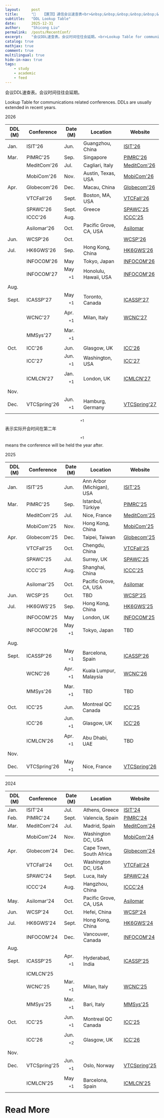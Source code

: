 ```yaml
---
layout:     post
title:      "📌   【置顶】通信会议速查表<br>&nbsp;&nbsp;&nbsp;&nbsp;&nbsp;&nbsp;&nbsp;[Pin] Recent Conferences"
subtitle:   "DDL Lookup Table"
date:       2025-12-31
author:     "Shicong Liu"
permalink:  /posts/RecentConf/
excerpt:    "会议DDL速查表。会议时间往往会延期。<br>Lookup Table for communications related conferences. DDLs are usually extended in recent years."
catalog: true
mathjax: true
comment: true
multilingual: true
hide-in-nav: true
tags:
    - study
    - academic
    - feed
---
```




会议DDL速查表。会议时间往往会延期。

Lookup Table for communications related conferences. DDLs are usually extended in recent years.



2026

| DDL (M) | Conference   | Date (M)      | Location                  | Website                                                      |
| ------- | ------------ | ------------- | ------------------------- | ------------------------------------------------------------ |
| Jan.    | ISIT'26     | Jun.          | Guangzhou, China | [ISIT'26](https://2026.ieee-isit.org/)                     |
| Mar.    | PIMRC'25     | Sep.          | Singapore | [PIMRC'26](https://pimrc2026.ieee-pimrc.org/program)       |
|         | MeditCom'26 | Jul.          | Cagliari, Italy | [MeditCom'26](https://meditcom2026.ieee-meditcom.org/)     |
|         | MobiCom'26  | Nov.          | Austin, Texas, USA | [MobiCom'26](https://www.sigmobile.org/mobicom/2026/)      |
| Apr.    | Globecom'26 | Dec.          | Macau, China    | [Globecom'26](https://globecom2026.ieee-globecom.org/)     |
|         | VTCFall'26  | Sept.      | Boston, MA, USA | [VTCFall'26](https://events.vtsociety.org/vtc2026-fall/)   |
|         | SPAWC'26    | Sept.       | Greece          | [SPAWC'25](https://2026.ieeespawc.org/)                     |
|         | ICCC'26     | Aug.          |            | [ICCC'25](https://iccc2026.ieee-iccc.org/)                  |
|         | Asilomar'26 | Oct.          | Pacific Grove, CA, USA    | [Asilomar](https://www.asilomarsscconf.org/)                 |
| Jun.    | WCSP'26     | Oct.          |                        | [WCSP'26](http://www.ic-wcsp.org/2026/)                    |
| Jul.    | HK6GWS'26   | Sep.          | Hong Kong, China          | [HK6GWS'26](https://hk6gws2026.ieee-hk6gws.org/)           |
|         | INFOCOM'26  | May           | Tokyo, Japan    | [INFOCOM'26](https://infocom2026.ieee-infocom.org/)        |
|         | INFOCOM'27  | May$${}^{+1}$$  | Honolulu, Hawaii, USA | [INFOCOM'26](https://infocom2026.ieee-infocom.org/)      |
| Aug.    |              |               |                           |                                                              |
| Sept.   | ICASSP'27   | May$${}^{+1}$$  | Toronto, Canada | [ICASSP'27](https://2027.ieeeicassp.org/)                  |
|         | WCNC'27     | Apr.$${}^{+1}$$ | Milan, Italy | [WCNC'27](https://wcnc2027.ieee-wcnc.org/)                 |
|         | MMSys'27    | Mar.$${}^{+1}$$ |                        |                                                           |
| Oct.    | ICC'26      | Jun.          | Glasgow, UK | [ICC'26](https://icc2026.ieee-icc.org/)                    |
|         | ICC'27      | Jun.$${}^{+1}$$ | Washington, USA | [ICC'27](https://icc2027.ieee-icc.org/)                    |
|         | ICMLCN'27   | Jan.$${}^{+1}$$ | London, UK | [ICMLCN'27](https://icmlcn2027.ieee-icmlcn.org/)         |
| Nov.    |              |               |                           |                                                              |
| Dec.    | VTCSpring'26 | Jun.$${}^{+1}$$ | Hamburg, Germany  | [VTCSpring'27](https://events.vtsociety.org/vtc2027-spring/) |

$${}^{+1}$$ 表示实际开会时间在第二年

$${}^{+1}$$ means the conference will be held the year after.



2025

| DDL (M) | Conference   | Date (M)      | Location                  | Website                                                      |
| ------- | ------------ | ------------- | ------------------------- | ------------------------------------------------------------ |
| Jan.    | ISIT'25      | Jun.          | Ann Arbor (Michigan), USA | [ISIT'25](https://2025.ieee-isit.org/)                       |
| Mar.    | PIMRC'25     | Sep.          | Istanbul, Türkiye         | [PIMRC'25](https://pimrc2025.ieee-pimrc.org/program)         |
|         | MeditCom'25  | Jul.          | Nice, France              | [MeditCom'25](https://meditcom2025.ieee-meditcom.org/)       |
|         | MobiCom'25   | Nov.          | Hong Kong, China          | [MobiCom'25](https://www.sigmobile.org/mobicom/2025/)        |
| Apr.    | Globecom'25  | Dec.          | Taipei, Taiwan            | [Globecom'25](https://globecom2025.ieee-globecom.org/)       |
|         | VTCFall'25   | Oct.          | Chengdu, China            | [VTCFall'25](https://events.vtsociety.org/vtc2025-fall/)     |
|         | SPAWC'25     | Jul.          | Surrey, UK                | [SPAWC'25](https://2025.ieeespawc.org/)                      |
|         | ICCC'25      | Aug.          | Shanghai, China           | [ICCC'25](https://iccc2025.ieee-iccc.org/)                   |
|         | Asilomar'25  | Oct.          | Pacific Grove, CA, USA    | [Asilomar](https://www.asilomarsscconf.org/)                 |
| Jun.    | WCSP'25      | Oct.          | TBD                       | [WCSP'25](http://www.ic-wcsp.org/2025/)                      |
| Jul.    | HK6GWS'25    | Sep.          | Hong Kong, China          | [HK6GWS'25](https://hk6gws2025.ieee-hk6gws.org/)             |
|         | INFOCOM'25   | May           | London, UK                | [INFOCOM'25](https://infocom2025.ieee-infocom.org/)          |
|         | INFOCOM'26   | May$${}^{+1}$$  | Tokyo, Japan              | TBD                                                          |
| Aug.    |              |               |                           |                                                              |
| Sept.   | ICASSP'26    | May$${}^{+1}$$  | Barcelona, Spain          | [ICASSP'26](https://2026.ieeeicassp.org/)                    |
|         | WCNC'26      | Apr.$${}^{+1}$$ | Kuala Lumpur, Malaysia    | [WCNC'26](https://wcnc2026.ieee-wcnc.org/)                   |
|         | MMSys'26     | Mar.$${}^{+1}$$ | TBD                       | TBD                                                          |
| Oct.    | ICC'25       | Jun.          | Montreal QC Canada        | [ICC'25](https://icc2025.ieee-icc.org/)                      |
|         | ICC'26       | Jun.$${}^{+1}$$ | Glasgow, UK               | [ICC'26](https://icc2026.ieee-icc.org/)                      |
|         | ICMLCN'26    | Apr.$${}^{+1}$$ | Abu Dhabi, UAE | TBD                                                          |
| Nov.    |              |               |                           |                                                              |
| Dec.    | VTCSpring'26 | May$${}^{+1}$$  | Nice, France              | [VTCSpring'26](https://events.vtsociety.org/vtc2026-spring/) |



2024

| DDL (M) | Conference   | Date (M)      | Location                | Website                                                      |
| ------- | ------------ | ------------- | ----------------------- | ------------------------------------------------------------ |
| Jan.    | ISIT'24      | Jul.          | Athens, Greece          | [ISIT'24](https://2024.ieee-isit.org/)                       |
| Feb.    | PIMRC'24     | Sept.         | Valencia, Spain         | [PIMRC'24](https://pimrc2024.ieee-pimrc.org/program)         |
| Mar.    | MeditCom'24  | Jul.          | Madrid, Spain           | [MeditCom'24](https://meditcom2024.ieee-meditcom.org/)       |
|         | MobiCom'24   | Nov.          | Washington DC, USA      | [MobiCom'24](https://www.sigmobile.org/mobicom/2024/)        |
| Apr.    | Globecom'24  | Dec.          | Cape Town, South Africa | [Globecom'24](https://globecom2024.ieee-globecom.org/)       |
|         | VTCFall'24   | Oct.          | Washington DC, USA      | [VTCFall'24](https://events.vtsociety.org/vtc2024-fall/)     |
|         | SPAWC'24     | Sept.         | Luca, Italy             | [SPAWC'24](https://spawc2024.org/)                           |
|         | ICCC'24      | Aug.          | Hangzhou, China         | [ICCC'24](https://iccc2024.ieee-iccc.org/)                   |
| May.    | Asilomar'24  | Oct.          | Pacific Grove, CA, USA  | [Asilomar](https://www.asilomarsscconf.org/)                 |
| Jun.    | WCSP'24      | Oct.          | Hefei, China            | [WCSP'24](http://www.ic-wcsp.org/2024/)                      |
| Jul.    | HK6GWS'24    | Sept.         | Hong Kong, China        | [HK6GWS'24](https://hk6gws2024.ieee-hk6gws.org/)             |
|         | INFOCOM'24   | Dec.          | Vancouver, Canada       | [INFOCOM'24](https://infocom2024.ieee-infocom.org/)          |
| Aug.    |              |               |                         |                                                              |
| Sept.   | ICASSP'25    | Apr.$${}^{+1}$$ | Hyderabad, India        | [ICASSP'25](https://2025.ieeeicassp.org/)                    |
|         | ICMLCN'25    |               |                         |                                                              |
|         | WCNC'25      | Mar.$${}^{+1}$$ | Milan, Italy            | [WCNC'25](https://wcnc2025.ieee-wcnc.org/)                   |
|         | MMSys'25     | Mar.$${}^{+1}$$ | Bari, Italy             | [MMSys'25](https://2025.acmmmsys.org/)                       |
| Oct.    | ICC'25       | Jun.$${}^{+1}$$ | Montreal QC Canada      | [ICC'25](https://icc2025.ieee-icc.org/)                      |
|         | ICC'26       | Jun.$${}^{+2}$$ | Glasgow, UK             | [ICC'26](https://icc2026.ieee-icc.org/)                      |
| Nov.    |              |               |                         |                                                              |
| Dec.    | VTCSpring'25 | Jun.$${}^{+1}$$ | Oslo, Norway            | [VTCSpring'25](https://events.vtsociety.org/vtc2025-spring/) |
|         | ICMLCN'25    | May$${}^{+1}$$  | Barcelona, Spain        | [ICMLCN'25](https://icmlcn2025.ieee-icmlcn.org/)             |






# Read More

[^1]: [ComSoc Future Conferences & Events](https://www.comsoc.org/conferences-events/search-future?f%5B0%5D=event_type%3A46)
[^2]: [SPS Conferences & Events](https://signalprocessingsociety.org/events/conferences)
[^3]: [ITSoc Conferences & Events](https://www.itsoc.org/news-events/upcoming-events)
[^4]: [VTS Conferences & Events](https://vtsociety.org/conferences/about-conferences#upcoming)